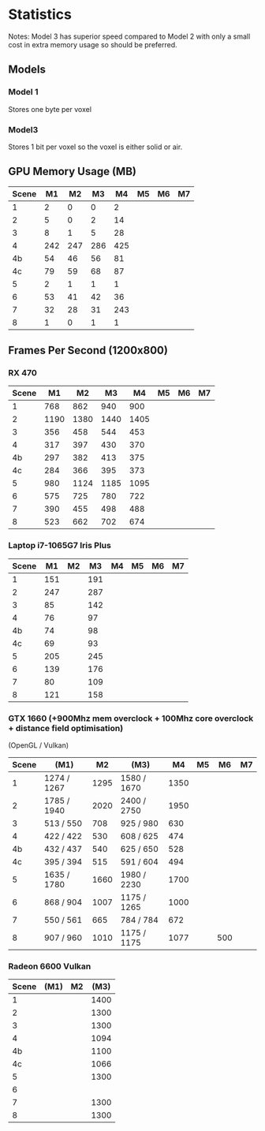 # Statistics

Notes:
Model 3 has superior speed compared to Model 2 with only
a small cost in extra memory usage so should be preferred.

## Models

### Model 1

Stores one byte per voxel

### Model3

Stores 1 bit per voxel so the voxel is either solid or air.


## GPU Memory Usage (MB)

Scene |  M1  |  M2  |  M3  |  M4  |  M5  |  M6  |  M7
------|------|------|------|------|------|------|------
  1   |   2  |   0  |   0  |   2  |      |      |
  2   |   5  |   0  |   2  |  14  |      |      |
  3   |   8  |   1  |   5  |  28  |      |      |
  4   | 242  | 247  | 286  | 425  |      |      |
  4b  |  54  |  46  |  56  |  81  |      |      |
  4c  |  79  |  59  |  68  |  87  |      |      |
  5   |   2  |   1  |   1  |   1  |      |      |
  6   |  53  |  41  |  42  |  36  |      |      |
  7   |  32  |  28  |  31  | 243  |      |      |
  8   |   1  |   0  |   1  |   1  |      |      |

## Frames Per Second (1200x800)

### RX 470

Scene |   M1  |  M2  |  M3  |  M4  |  M5  |  M6  |  M7
------|-------|------|------|------|------|------|------
  1   |  768  |  862 |  940 |  900 |      |      |
  2   | 1190  | 1380 | 1440 | 1405 |      |      |
  3   |  356  |  458 |  544 |  453 |      |      |
  4   |  317  |  397 |  430 |  370 |      |      |
  4b  |  297  |  382 |  413 |  375 |      |      |
  4c  |  284  |  366 |  395 |  373 |      |      |
  5   |  980  | 1124 | 1185 | 1095 |      |      |
  6   |  575  |  725 |  780 |  722 |      |      |
  7   |  390  |  455 |  498 |  488 |      |      |
  8   |  523  |  662 |  702 |  674 |      |      |

### Laptop i7-1065G7 Iris Plus

Scene |   M1  |  M2  |  M3  |  M4  |  M5  |  M6  |  M7
------|-------|------|------|------|------|------|------
  1   |  151  |      | 191  |      |      |      |
  2   |  247  |      | 287  |      |      |      |
  3   |  85   |      | 142  |      |      |      |
  4   |  76   |      | 97   |      |      |      |
  4b  |  74   |      | 98   |      |      |      |
  4c  |  69   |      | 93   |      |      |      |
  5   |  205  |      | 245  |      |      |      |
  6   |  139  |      | 176  |      |      |      |
  7   |  80   |      | 109  |      |      |      |
  8   |  121  |      | 158  |      |      |      |

### GTX 1660 (+900Mhz mem overclock + 100Mhz core overclock + distance field optimisation)

(OpenGL / Vulkan)

Scene |     (M1)    |  M2  |    (M3)     |  M4  |  M5  |  M6  |  M7
------|-------------|------|-------------|------|------|------|------
  1   | 1274 / 1267 | 1295 | 1580 / 1670 | 1350 |      |      |
  2   | 1785 / 1940 | 2020 | 2400 / 2750 | 1950 |      |      |
  3   |  513 /  550 |  708 |  925 / 980  |  630 |      |      |
  4   |  422 /  422 |  530 |  608 / 625  |  474 |      |      |
  4b  |  432 /  437 |  540 |  625 / 650  |  528 |      |      |
  4c  |  395 /  394 |  515 |  591 / 604  |  494 |      |      |
  5   | 1635 / 1780 | 1660 | 1980 / 2230 | 1700 |      |      |
  6   |  868 /  904 | 1007 | 1175 / 1265 | 1000 |      |      |
  7   |  550 /  561 |  665 |  784 / 784  |  672 |      |      |
  8   |  907 /  960 | 1010 | 1175 / 1175 | 1077 |      | 500  |

### Radeon 6600 Vulkan

Scene |  (M1) |  M2  |  (M3)  |
------|-------|------|--------|
  1   |       |      |  1400  |
  2   |       |      |  1300  |
  3   |       |      |  1300  |
  4   |       |      |  1094  |
  4b  |       |      |  1100  |
  4c  |       |      |  1066  |
  5   |       |      |  1300  |
  6   |       |      |        |
  7   |       |      |  1300  |
  8   |       |      |  1300  |
